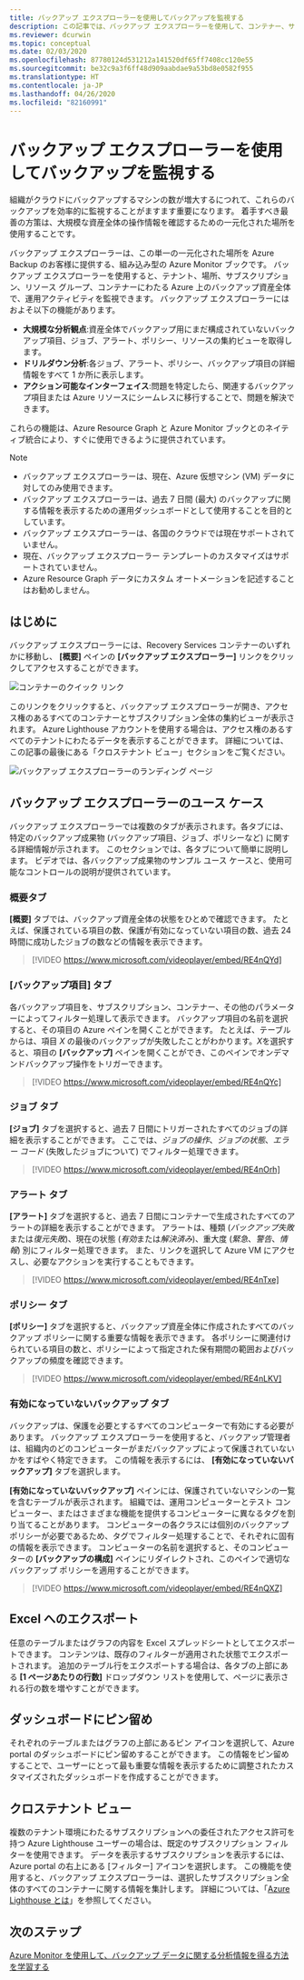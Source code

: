 ```yaml
---
title: バックアップ エクスプローラーを使用してバックアップを監視する
description: この記事では、バックアップ エクスプローラーを使用して、コンテナー、サブスクリプション、リージョン、およびテナントにわたるバックアップのリアルタイムでの監視を行う方法について説明します。
ms.reviewer: dcurwin
ms.topic: conceptual
ms.date: 02/03/2020
ms.openlocfilehash: 87780124d531212a141520df65ff7408cc120e55
ms.sourcegitcommit: be32c9a3f6ff48d909aabdae9a53bd8e0582f955
ms.translationtype: HT
ms.contentlocale: ja-JP
ms.lasthandoff: 04/26/2020
ms.locfileid: "82160991"
---
```

# <a name="monitor-your-backups-with-backup-explorer"></a>バックアップ エクスプローラーを使用してバックアップを監視する

組織がクラウドにバックアップするマシンの数が増大するにつれて、これらのバックアップを効率的に監視することがますます重要になります。 着手すべき最善の方策は、大規模な資産全体の操作情報を確認するための一元化された場所を使用することです。

バックアップ エクスプローラーは、この単一の一元化された場所を Azure Backup のお客様に提供する、組み込み型の Azure Monitor ブックです。 バックアップ エクスプローラーを使用すると、テナント、場所、サブスクリプション、リソース グループ、コンテナーにわたる Azure 上のバックアップ資産全体で、運用アクティビティを監視できます。 バックアップ エクスプローラーにはおよそ以下の機能があります。

* **大規模な分析観点**:資産全体でバックアップ用にまだ構成されていないバックアップ項目、ジョブ、アラート、ポリシー、リソースの集約ビューを取得します。
* **ドリルダウン分析**:各ジョブ、アラート、ポリシー、バックアップ項目の詳細情報をすべて 1 か所に表示します。
* **アクション可能なインターフェイス**:問題を特定したら、関連するバックアップ項目または Azure リソースにシームレスに移行することで、問題を解決できます。

これらの機能は、Azure Resource Graph と Azure Monitor ブックとのネイティブ統合により、すぐに使用できるように提供されています。

> [!NOTE]
>
> * バックアップ エクスプローラーは、現在、Azure 仮想マシン (VM) データに対してのみ使用できます。
> * バックアップ エクスプローラーは、過去 7 日間 (最大) のバックアップに関する情報を表示するための運用ダッシュボードとして使用することを目的としています。
> * バックアップ エクスプローラーは、各国のクラウドでは現在サポートされていません。
> * 現在、バックアップ エクスプローラー テンプレートのカスタマイズはサポートされていません。
> * Azure Resource Graph データにカスタム オートメーションを記述することはお勧めしません。

## <a name="get-started"></a>はじめに

バックアップ エクスプローラーには、Recovery Services コンテナーのいずれかに移動し、 **[概要]** ペインの **[バックアップ エクスプローラー]** リンクをクリックしてアクセスすることができます。

![コンテナーのクイック リンク](media/backup-azure-monitor-with-backup-explorer/vault-quick-link.png)

このリンクをクリックすると、バックアップ エクスプローラーが開き、アクセス権のあるすべてのコンテナーとサブスクリプション全体の集約ビューが表示されます。 Azure Lighthouse アカウントを使用する場合は、アクセス権のあるすべてのテナントにわたるデータを表示することができます。 詳細については、この記事の最後にある「クロステナント ビュー」セクションをご覧ください。

![バックアップ エクスプローラーのランディング ページ](media/backup-azure-monitor-with-backup-explorer/explorer-landing-page.png)

## <a name="backup-explorer-use-cases"></a>バックアップ エクスプローラーのユース ケース

バックアップ エクスプローラーでは複数のタブが表示されます。各タブには、特定のバックアップ成果物 (バックアップ項目、ジョブ、ポリシーなど) に関する詳細情報が示されます。 このセクションでは、各タブについて簡単に説明します。 ビデオでは、各バックアップ成果物のサンプル ユース ケースと、使用可能なコントロールの説明が提供されています。

### <a name="the-summary-tab"></a>概要タブ

**[概要]** タブでは、バックアップ資産全体の状態をひとめで確認できます。 たとえば、保護されている項目の数、保護が有効になっていない項目の数、過去 24 時間に成功したジョブの数などの情報を表示できます。

> [!VIDEO https://www.microsoft.com/videoplayer/embed/RE4nQYd]

### <a name="the-backup-items-tab"></a>[バックアップ項目] タブ

各バックアップ項目を、サブスクリプション、コンテナー、その他のパラメーターによってフィルター処理して表示できます。 バックアップ項目の名前を選択すると、その項目の Azure ペインを開くことができます。 たとえば、テーブルからは、項目 *X* の最後のバックアップが失敗したことがわかります。*X*を選択すると、項目の **[バックアップ]** ペインを開くことができ、このペインでオンデマンドバックアップ操作をトリガーできます。

> [!VIDEO https://www.microsoft.com/videoplayer/embed/RE4nQYc]

### <a name="the-jobs-tab"></a>ジョブ タブ

**[ジョブ]** タブを選択すると、過去 7 日間にトリガーされたすべてのジョブの詳細を表示することができます。 ここでは、*ジョブの操作*、*ジョブの状態*、*エラー コード* (失敗したジョブについて) でフィルター処理できます。

> [!VIDEO https://www.microsoft.com/videoplayer/embed/RE4nOrh]

### <a name="the-alerts-tab"></a>アラート タブ

**[アラート]** タブを選択すると、過去 7 日間にコンテナーで生成されたすべてのアラートの詳細を表示することができます。 アラートは、種類 (*バックアップ失敗*または*復元失敗*)、現在の状態 (*有効*または*解決済み*)、重大度 (*緊急*、*警告*、*情報*) 別にフィルター処理できます。 また、リンクを選択して Azure VM にアクセスし、必要なアクションを実行することもできます。

> [!VIDEO https://www.microsoft.com/videoplayer/embed/RE4nTxe]

### <a name="the-policies-tab"></a>ポリシー タブ

**[ポリシー]** タブを選択すると、バックアップ資産全体に作成されたすべてのバックアップ ポリシーに関する重要な情報を表示できます。 各ポリシーに関連付けられている項目の数と、ポリシーによって指定された保有期間の範囲およびバックアップの頻度を確認できます。

> [!VIDEO https://www.microsoft.com/videoplayer/embed/RE4nLKV]

### <a name="the-backup-not-enabled-tab"></a>有効になっていないバックアップ タブ

バックアップは、保護を必要とするすべてのコンピューターで有効にする必要があります。 バックアップ エクスプローラーを使用すると、バックアップ管理者は、組織内のどのコンピューターがまだバックアップによって保護されていないかをすばやく特定できます。 この情報を表示するには、 **[有効になっていないバックアップ]** タブを選択します。

**[有効になっていないバックアップ]** ペインには、保護されていないマシンの一覧を含むテーブルが表示されます。 組織では、運用コンピューターとテスト コンピューター、またはさまざまな機能を提供するコンピューターに異なるタグを割り当てることがあります。 コンピューターの各クラスには個別のバックアップ ポリシーが必要であるため、タグでフィルター処理することで、それぞれに固有の情報を表示できます。 コンピューターの名前を選択すると、そのコンピューターの **[バックアップの構成]** ペインにリダイレクトされ、このペインで適切なバックアップ ポリシーを適用することができます。

> [!VIDEO https://www.microsoft.com/videoplayer/embed/RE4nQXZ]

## <a name="export-to-excel"></a>Excel へのエクスポート

任意のテーブルまたはグラフの内容を Excel スプレッドシートとしてエクスポートできます。 コンテンツは、既存のフィルターが適用された状態でエクスポートされます。 追加のテーブル行をエクスポートする場合は、各タブの上部にある **[1 ページあたりの行数]** ドロップダウン リストを使用して、ページに表示される行の数を増やすことができます。

## <a name="pin-to-the-dashboard"></a>ダッシュボードにピン留め

それぞれのテーブルまたはグラフの上部にあるピン アイコンを選択して、Azure portal のダッシュボードにピン留めすることができます。 この情報をピン留めすることで、ユーザーにとって最も重要な情報を表示するために調整されたカスタマイズされたダッシュボードを作成することができます。

## <a name="cross-tenant-views"></a>クロステナント ビュー

複数のテナント環境にわたるサブスクリプションへの委任されたアクセス許可を持つ Azure Lighthouse ユーザーの場合は、既定のサブスクリプション フィルターを使用できます。 データを表示するサブスクリプションを表示するには、Azure portal の右上にある [フィルター] アイコンを選択します。 この機能を使用すると、バックアップ エクスプローラーは、選択したサブスクリプション全体のすべてのコンテナーに関する情報を集計します。 詳細については、「[Azure Lighthouse とは](https://docs.microsoft.com/azure/lighthouse/overview)」を参照してください。

## <a name="next-steps"></a>次のステップ

[Azure Monitor を使用して、バックアップ データに関する分析情報を得る方法を学習する](https://docs.microsoft.com/azure/backup/backup-azure-monitoring-use-azuremonitor)
